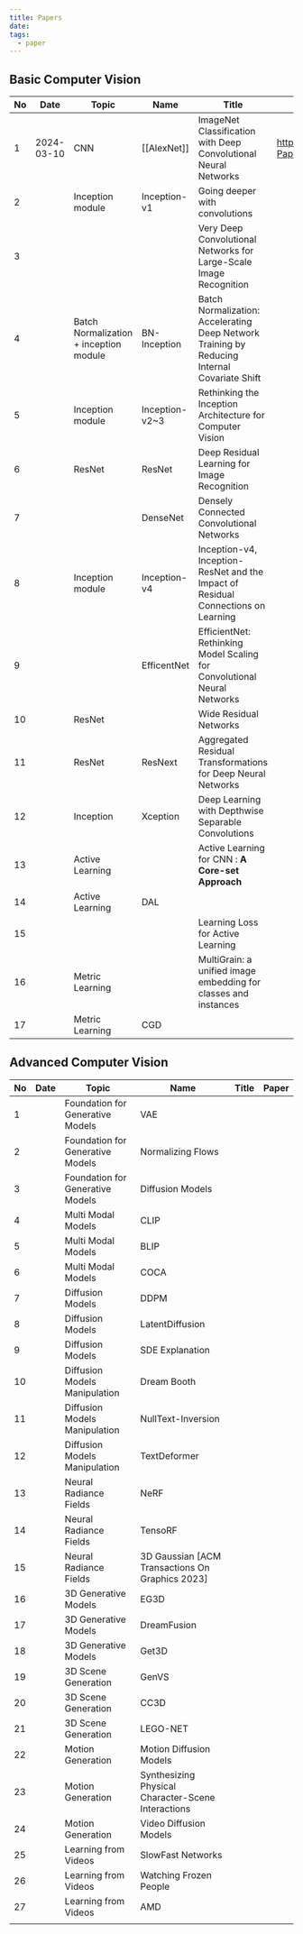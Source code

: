 ```yaml
---
title: Papers
date: 
tags:
  - paper
---
```

## Basic Computer Vision

| No  | Date       | Topic                                  | Name           | Title                                                                                        | Paper                                                                                                 |
| --- | ---------- | -------------------------------------- | -------------- | -------------------------------------------------------------------------------------------- | ----------------------------------------------------------------------------------------------------- |
| 1   | 2024-03-10 | CNN                                    | [[AlexNet]]    | ImageNet Classification with Deep Convolutional Neural Networks                              | https://proceedings.neurips.cc/paper_files/paper/2012/file/c399862d3b9d6b76c8436e924a68c45b-Paper.pdf |
| 2   |            | Inception module                       | Inception-v1   | Going deeper with convolutions                                                               |                                                                                                       |
| 3   |            |                                        |                | Very Deep Convolutional Networks for Large-Scale Image Recognition                           |                                                                                                       |
| 4   |            | Batch Normalization + inception module | BN-Inception   | Batch Normalization: Accelerating Deep Network Training by Reducing Internal Covariate Shift |                                                                                                       |
| 5   |            | Inception module                       | Inception-v2~3 | Rethinking the Inception Architecture for Computer Vision                                    |                                                                                                       |
| 6   |            | ResNet                                 | ResNet         | Deep Residual Learning for Image Recognition                                                 |                                                                                                       |
| 7   |            |                                        | DenseNet       | Densely Connected Convolutional Networks                                                     |                                                                                                       |
| 8   |            | Inception module                       | Inception-v4   | Inception-v4, Inception-ResNet and the Impact of Residual Connections on Learning            |                                                                                                       |
| 9   |            |                                        | EfficentNet    | EfficientNet: Rethinking Model Scaling for Convolutional Neural Networks                     |                                                                                                       |
| 10  |            | ResNet                                 |                | Wide Residual Networks                                                                       |                                                                                                       |
| 11  |            | ResNet                                 | ResNext        | Aggregated Residual Transformations for Deep Neural Networks                                 |                                                                                                       |
| 12  |            | Inception                              | Xception       | Deep Learning with Depthwise Separable Convolutions                                          |                                                                                                       |
| 13  |            | Active Learning                        |                | Active Learning for CNN : **A Core-set Approach**                                            |                                                                                                       |
| 14  |            | Active Learning                        | DAL            |                                                                                              |                                                                                                       |
| 15  |            |                                        |                | Learning Loss for Active Learning                                                            |                                                                                                       |
| 16  |            | Metric Learning                        |                | MultiGrain: a unified image embedding for classes and instances                              |                                                                                                       |
| 17  |            | Metric Learning                        | CGD            |                                                                                              |                                                                                                       |




## Advanced Computer Vision
| No  | Date | Topic                            | Name                                               | Title | Paper |
| --- | ---- | -------------------------------- | -------------------------------------------------- | ----- | ----- |
| 1   |      | Foundation for Generative Models | VAE                                                |       |       |
| 2   |      | Foundation for Generative Models | Normalizing Flows                                  |       |       |
| 3   |      | Foundation for Generative Models | Diffusion Models                                   |       |       |
| 4   |      | Multi Modal Models               | CLIP                                               |       |       |
| 5   |      | Multi Modal Models               | BLIP                                               |       |       |
| 6   |      | Multi Modal Models               | COCA                                               |       |       |
| 7   |      | Diffusion Models                 | DDPM                                               |       |       |
| 8   |      | Diffusion Models                 | LatentDiffusion                                    |       |       |
| 9   |      | Diffusion Models                 | SDE Explanation                                    |       |       |
| 10  |      | Diffusion Models Manipulation    | Dream Booth                                        |       |       |
| 11  |      | Diffusion Models Manipulation    | NullText-Inversion                                 |       |       |
| 12  |      | Diffusion Models Manipulation    | TextDeformer                                       |       |       |
| 13  |      | Neural Radiance Fields           | NeRF                                               |       |       |
| 14  |      | Neural Radiance Fields           | TensoRF                                            |       |       |
| 15  |      | Neural Radiance Fields           | 3D Gaussian [ACM Transactions On Graphics 2023]    |       |       |
| 16  |      | 3D Generative Models             | EG3D                                               |       |       |
| 17  |      | 3D Generative Models             | DreamFusion                                        |       |       |
| 18  |      | 3D Generative Models             | Get3D                                              |       |       |
| 19  |      | 3D Scene Generation              | GenVS                                              |       |       |
| 20  |      | 3D Scene Generation              | CC3D                                               |       |       |
| 21  |      | 3D Scene Generation              | LEGO-NET                                           |       |       |
| 22  |      | Motion Generation                | Motion Diffusion Models                            |       |       |
| 23  |      | Motion Generation                | Synthesizing Physical Character-Scene Interactions |       |       |
| 24  |      | Motion Generation                | Video Diffusion Models                             |       |       |
| 25  |      | Learning from Videos             | SlowFast Networks                                  |       |       |
| 26  |      | Learning from Videos             | Watching Frozen People                             |       |       |
| 27  |      | Learning from Videos             | AMD                                                |       |       |
|     |      |                                  |                                                    |       |       |
